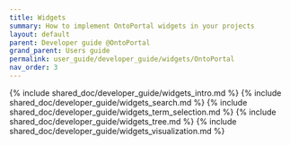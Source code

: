 ```yaml
---
title: Widgets
summary: How to implement OntoPortal widgets in your projects
layout: default
parent: Developer guide @OntoPortal
grand_parent: Users guide
permalink: user_guide/developer_guide/widgets/OntoPortal
nav_order: 3
---
```




{% include shared_doc/developer_guide/widgets_intro.md  %}
{% include shared_doc/developer_guide/widgets_search.md  %}
{% include shared_doc/developer_guide/widgets_term_selection.md  %}
{% include shared_doc/developer_guide/widgets_tree.md  %}
{% include shared_doc/developer_guide/widgets_visualization.md  %}